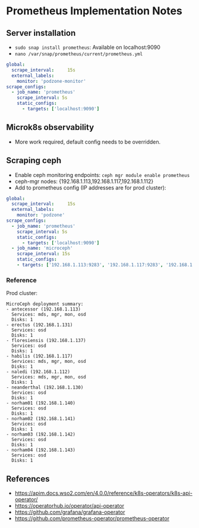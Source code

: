 # Prometheus Implementation Notes

## Server installation

- `sudo snap install prometheus`: Available on localhost:9090
- `nano /var/snap/prometheus/current/prometheus.yml`

```yaml
global:
  scrape_interval:     15s
  external_labels:
    monitor: 'podzone-monitor'
scrape_configs:
  - job_name: 'prometheus'
    scrape_interval: 5s
    static_configs:
      - targets: ['localhost:9090']
```

## Microk8s observability

- More work required, default config needs to be overridden.

## Scraping ceph

- Enable ceph monitoring endpoints: `ceph mgr module enable prometheus`
- ceph-mgr nodes: {192.168.1.113,192.168.1.117,192.168.1.112}
- Add to prometheus config (IP addresses are for prod cluster):

```yaml
global:
  scrape_interval:     15s
  external_labels:
    monitor: 'podzone'
scrape_configs:
  - job_name: 'prometheus'
    scrape_interval: 5s
    static_configs:
      - targets: ['localhost:9090']
  - job_name: 'microceph'
    scrape_interval: 15s
    static_configs:
    - targets: ['192.168.1.113:9283', '192.168.1.117:9283', '192.168.1.112:9283']
```

### Reference

Prod cluster:

```text
MicroCeph deployment summary:
- antecessor (192.168.1.113)
  Services: mds, mgr, mon, osd
  Disks: 1
- erectus (192.168.1.131)
  Services: osd
  Disks: 1
- floresiensis (192.168.1.137)
  Services: osd
  Disks: 1
- habilis (192.168.1.117)
  Services: mds, mgr, mon, osd
  Disks: 1
- naledi (192.168.1.112)
  Services: mds, mgr, mon, osd
  Disks: 1
- neanderthal (192.168.1.130)
  Services: osd
  Disks: 1
- norham01 (192.168.1.140)
  Services: osd
  Disks: 1
- norham02 (192.168.1.141)
  Services: osd
  Disks: 1
- norham03 (192.168.1.142)
  Services: osd
  Disks: 1
- norham04 (192.168.1.143)
  Services: osd
  Disks: 1
```

## References

- <https://apim.docs.wso2.com/en/4.0.0/reference/k8s-operators/k8s-api-operator/>
- <https://operatorhub.io/operator/api-operator>
- <https://github.com/grafana/grafana-operator>
- <https://github.com/prometheus-operator/prometheus-operator>
